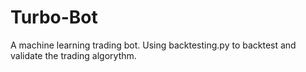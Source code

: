 # Turbo-Bot
A machine learning trading bot.
Using backtesting.py to backtest and validate the trading algorythm.